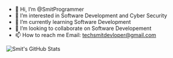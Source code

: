 - 👋 Hi, I’m @SmitProgrammer
- 👀 I’m interested in Software Development and Cyber Security
- 🌱 I’m currently learning Software Development
- 💞️ I’m looking to collaborate on Software Developement
- 📫 How to reach me Email: techsmitdevloper@gmail.com

![Smit's GitHub Stats](https://github-readme-stats.vercel.app/api?username=SmitProgrammer&show_icons=true&hide_border=true&title_color=fff&icon_color=fc531f&text_color=fff&bg_color=121212&include_all_commits=true)

<!---
SmitProgrammer/SmitProgrammer is a ✨ special ✨ repository because its `README.md` (this file) appears on your GitHub profile.
You can click the Preview link to take a look at your changes.
--->
